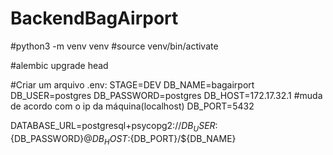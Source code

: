 # BackendBagAirport


#python3 -m venv venv
#source venv/bin/activate

#alembic upgrade head

#Criar um arquivo .env: 
STAGE=DEV
DB_NAME=bagairport
DB_USER=postgres
DB_PASSWORD=postgres
DB_HOST=172.17.32.1 #muda de acordo com o ip da máquina(localhost)
DB_PORT=5432

DATABASE_URL=postgresql+psycopg2://${DB_USER}:${DB_PASSWORD}@${DB_HOST}:${DB_PORT}/${DB_NAME}

